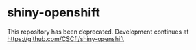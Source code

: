 # shiny-openshift
This repository has been deprecated. Development continues at https://github.com/CSCfi/shiny-openshift

